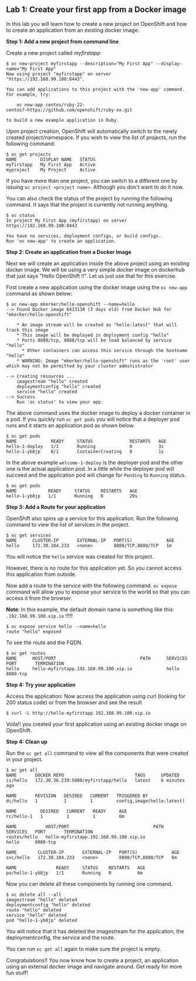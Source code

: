 ## Lab 1: Create your first app from a Docker image

In this lab you will learn how to create a new project on OpenShift and how to create an application from an existing docker image.

**Step 1: Add a new project from command line**

Create a new project called _myfirstapp_
```
$ oc new-project myfirstapp --description="My First App" --display-name="My First App"
Now using project "myfirstapp" on server "https://192.168.99.100:8443".

You can add applications to this project with the 'new-app' command. For example, try:

    oc new-app centos/ruby-22-centos7~https://github.com/openshift/ruby-ex.git

to build a new example application in Ruby.
```
Upon project creation, OpenShift will automatically switch to the newly created project/namespace. If you wish to view the list of projects, run the following command:

```
$ oc get projects
NAME         DISPLAY NAME   STATUS
myfirstapp   My First App   Active
myproject    My Project     Active
```
If you have more than one project, you can switch to a different one by issuing `oc project <project name>`. Although you don't want to do it now.

You can also check the status of the project by running the following command. It says that the project is currently not running anything.

```
$ oc status
In project My First App (myfirstapp) on server https://192.168.99.100:8443

You have no services, deployment configs, or build configs.
Run 'oc new-app' to create an application.
```

**Step 2: Create an application from a Docker Image**

Next we will create an application inside the above project using an existing docker image. We will be using a very simple docker image on dockerhub that just says "Hello OpenShift !!". Let us just use that for this exercise.

First create a new application using the docker image using the `oc new-app` command as shown below:

```
$ oc new-app mkerker/hello-openshift --name=hello
--> Found Docker image 6413130 (3 days old) from Docker Hub for "mkerker/hello-openshift"

    * An image stream will be created as "hello:latest" that will track this image
    * This image will be deployed in deployment config "hello"
    * Ports 8080/tcp, 8888/tcp will be load balanced by service "hello"
      * Other containers can access this service through the hostname "hello"
    * WARNING: Image "mkerker/hello-openshift" runs as the 'root' user which may not be permitted by your cluster administrator

--> Creating resources ...
    imagestream "hello" created
    deploymentconfig "hello" created
    service "hello" created
--> Success
    Run 'oc status' to view your app.
```
The above command uses the docker image to deploy a docker container in a pod. If you quickly run `oc get pods` you will notice that a deployer pod runs and it starts an application pod as shown below.

```
$ oc get pods
NAME             READY     STATUS              RESTARTS   AGE
hello-1-deploy   1/1       Running             0          3s
hello-1-yb8jp    0/1       ContainerCreating   0          1s
```
In the above example `welcome-1-deploy` is the deployer pod and the other one is the actual application pod. In a little while the deployer pod will succeed and the application pod will change for `Pending` to `Running` status.

```
$ oc get pods
NAME            READY     STATUS    RESTARTS   AGE
hello-1-yb8jp   1/1       Running   0          29s
```

**Step 3: Add a Route for your application**

OpenShift also spins up a service for this application. Run the following command to view the list of services in the project.

```
$ oc get services
NAME      CLUSTER-IP       EXTERNAL-IP   PORT(S)             AGE
hello     172.30.104.233   <none>        8080/TCP,8888/TCP   1m
```

You will notice the `hello` service was created for this project.

However, there is no route for this application yet. So you cannot access this application from outside.

Now add a route to the service with the following command. `oc expose` command will allow you to expose your service to the world so that you can access it from the browser.

**Note**: In this example, the default domain name is something like this: `.192.168.99.100.xip.io` !!!!!

```
$ oc expose service hello --name=hello 
route "hello" exposed
```

To see the route and the FQDN.
```
$ oc get routes
NAME      HOST/PORT                                PATH      SERVICES   PORT       TERMINATION
hello     hello-myfirstapp.192.168.99.100.xip.io             hello      8080-tcp
```

**Step 4: Try your application**

Access the application: Now access the application using curl (looking for 200 status code) or from the browser and see the result

```
$ curl -L http://hello-myfirstapp.192.168.99.100.xip.io
```

Voila!! you created your first application using an existing docker image on OpenShift.

**Step 4: Clean up**

Run the `oc get all` command to view all the components that were created in your project.

```
$ oc get all
NAME       DOCKER REPO                           TAGS      UPDATED
is/hello   172.30.36.239:5000/myfirstapp/hello   latest    6 minutes ago

NAME       REVISION   DESIRED   CURRENT   TRIGGERED BY
dc/hello   1          1         1         config,image(hello:latest)

NAME         DESIRED   CURRENT   READY     AGE
rc/hello-1   1         1         1         6m

NAME           HOST/PORT                                PATH      SERVICES   PORT       TERMINATION
routes/hello   hello-myfirstapp.192.168.99.100.xip.io             hello      8080-tcp

NAME        CLUSTER-IP       EXTERNAL-IP   PORT(S)             AGE
svc/hello   172.30.104.233   <none>        8080/TCP,8888/TCP   6m

NAME               READY     STATUS    RESTARTS   AGE
po/hello-1-yb8jp   1/1       Running   0          6m
```

Now you can delete all these components by running one command.

```
$ oc delete all --all
imagestream "hello" deleted
deploymentconfig "hello" deleted
route "hello" deleted
service "hello" deleted
pod "hello-1-yb8jp" deleted
```
You will notice that it has deleted the imagestream for the application, the deploymentconfig, the service and the route.

You can run `oc get all` again to make sure the project is empty.

Congratulations!! You now know how to create a project, an application using an external docker image and navigate around. Get ready for more fun stuff!
